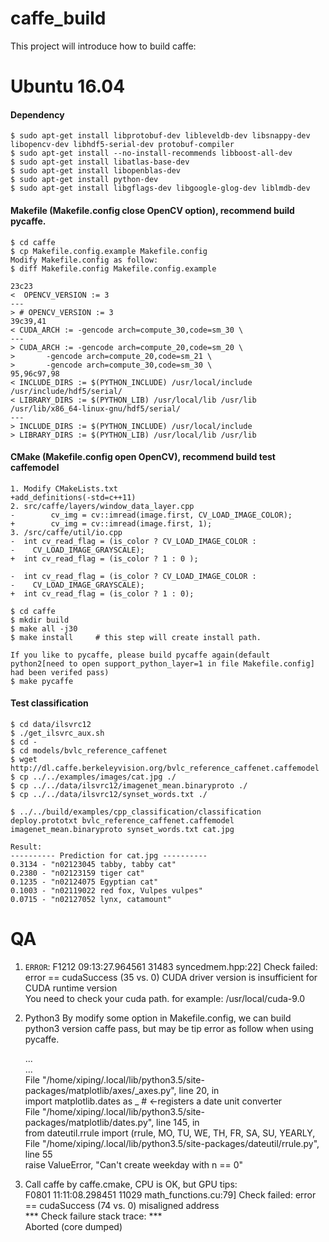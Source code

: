 # caffe_build

This project will introduce how to build caffe:

# Ubuntu 16.04
#### Dependency

    $ sudo apt-get install libprotobuf-dev libleveldb-dev libsnappy-dev libopencv-dev libhdf5-serial-dev protobuf-compiler
    $ sudo apt-get install --no-install-recommends libboost-all-dev
    $ sudo apt-get install libatlas-base-dev
    $ sudo apt-get install libopenblas-dev
    $ sudo apt-get install python-dev
    $ sudo apt-get install libgflags-dev libgoogle-glog-dev liblmdb-dev
#### Makefile (Makefile.config close OpenCV option), recommend build pycaffe.

    $ cd caffe
    $ cp Makefile.config.example Makefile.config
    Modify Makefile.config as follow:
    $ diff Makefile.config Makefile.config.example 
  
 ```
23c23
<  OPENCV_VERSION := 3
---
> # OPENCV_VERSION := 3
39c39,41
< CUDA_ARCH := -gencode arch=compute_30,code=sm_30 \
---
> CUDA_ARCH := -gencode arch=compute_20,code=sm_20 \
> 		-gencode arch=compute_20,code=sm_21 \
> 		-gencode arch=compute_30,code=sm_30 \
95,96c97,98
< INCLUDE_DIRS := $(PYTHON_INCLUDE) /usr/local/include /usr/include/hdf5/serial/
< LIBRARY_DIRS := $(PYTHON_LIB) /usr/local/lib /usr/lib /usr/lib/x86_64-linux-gnu/hdf5/serial/
---
> INCLUDE_DIRS := $(PYTHON_INCLUDE) /usr/local/include
> LIBRARY_DIRS := $(PYTHON_LIB) /usr/local/lib /usr/lib
```

#### CMake (Makefile.config open OpenCV), recommend build test caffemodel

    1. Modify CMakeLists.txt
    +add_definitions(-std=c++11)
    2. src/caffe/layers/window_data_layer.cpp
    -        cv_img = cv::imread(image.first, CV_LOAD_IMAGE_COLOR);
    +        cv_img = cv::imread(image.first, 1);
    3. /src/caffe/util/io.cpp
    -  int cv_read_flag = (is_color ? CV_LOAD_IMAGE_COLOR :
    -    CV_LOAD_IMAGE_GRAYSCALE);
    +  int cv_read_flag = (is_color ? 1 : 0 );

    -  int cv_read_flag = (is_color ? CV_LOAD_IMAGE_COLOR :
    -    CV_LOAD_IMAGE_GRAYSCALE);
    +  int cv_read_flag = (is_color ? 1 : 0);
    
    $ cd caffe
    $ mkdir build
    $ make all -j30
    $ make install     # this step will create install path.
    
    If you like to pycaffe, please build pycaffe again(default python2[need to open support_python_layer=1 in file Makefile.config] had been verifed pass)
    $ make pycaffe
    
#### Test classification

    $ cd data/ilsvrc12
    $ ./get_ilsvrc_aux.sh
    $ cd -
    $ cd models/bvlc_reference_caffenet
    $ wget http://dl.caffe.berkeleyvision.org/bvlc_reference_caffenet.caffemodel
    $ cp ../../examples/images/cat.jpg ./
    $ cp ../../data/ilsvrc12/imagenet_mean.binaryproto ./
    $ cp ../../data/ilsvrc12/synset_words.txt ./

    $ ../../build/examples/cpp_classification/classification deploy.prototxt bvlc_reference_caffenet.caffemodel imagenet_mean.binaryproto synset_words.txt cat.jpg 
    
    Result:
    ---------- Prediction for cat.jpg ----------
    0.3134 - "n02123045 tabby, tabby cat"
    0.2380 - "n02123159 tiger cat"
    0.1235 - "n02124075 Egyptian cat"
    0.1003 - "n02119022 red fox, Vulpes vulpes"
    0.0715 - "n02127052 lynx, catamount"

# QA
1. ```ERROR```: F1212 09:13:27.964561 31483 syncedmem.hpp:22] Check failed: error == cudaSuccess (35 vs. 0)  CUDA driver version is insufficient for CUDA runtime version   <br>
You need to check your cuda path. for example: /usr/local/cuda-9.0  <br>

2. Python3
  By modify some option in Makefile.config, we can build python3 version caffe pass, but may be tip error as follow when using pycaffe.
  
    ... <br>
    ... <br>
    File "/home/xiping/.local/lib/python3.5/site-packages/matplotlib/axes/_axes.py", line 20, in <module> <br>
        import matplotlib.dates as _  # <-registers a date unit converter <br>
    File "/home/xiping/.local/lib/python3.5/site-packages/matplotlib/dates.py", line 145, in <module> <br>
        from dateutil.rrule import (rrule, MO, TU, WE, TH, FR, SA, SU, YEARLY, <br>
    File "/home/xiping/.local/lib/python3.5/site-packages/dateutil/rrule.py", line 55 <br>
        raise ValueError, "Can't create weekday with n == 0" <br>
    
3. Call caffe by caffe.cmake, CPU is OK, but GPU tips: <br>
    F0801 11:11:08.298451 11029 math_functions.cu:79] Check failed: error == cudaSuccess (74 vs. 0)  misaligned address <br>
    *** Check failure stack trace: ***  <br>
    Aborted (core dumped)               <br>


